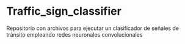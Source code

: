 # Traffic_sign_classifier
Repositorio con archivos para ejecutar un clasificador de señales de tránsito empleando redes neuronales convolucionales
